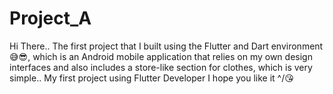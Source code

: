 # Project_A
Hi There..
The first project that I built using the Flutter and Dart environment 😅😎, which is an Android mobile application that relies on my own design interfaces and also includes a store-like section for clothes, which is very simple.. My first project using Flutter Developer I hope you like it ^/😘

